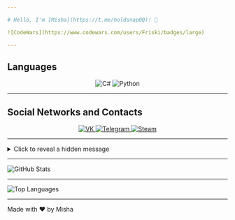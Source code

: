 ```yaml
---

# Hello, I'm [Misha](https://t.me/holdsnap00)! 👋

![CodeWars](https://www.codewars.com/users/Friski/badges/large)

---
```


## Languages

<p align="center">
  <img src="https://img.shields.io/badge/-C%23-239120?style=for-the-badge&logo=c-sharp&logoColor=white" alt="C#" />
  <img src="https://img.shields.io/badge/-Python-3776AB?style=for-the-badge&logo=python&logoColor=white" alt="Python" />
</p>

---

## Social Networks and Contacts

<p align="center">
  <a href="https://vk.com/sharkdas">
    <img src="https://img.shields.io/badge/-VK-blue?style=for-the-badge&logo=vk&logoColor=white" alt="VK" />
  </a>
  <a href="https://t.me/holdsnap00">
    <img src="https://img.shields.io/badge/-Telegram-blue?style=for-the-badge&logo=telegram&logoColor=white" alt="Telegram" />
  </a>
  <a href="https://steamcommunity.com/profiles/76561198322624145/">
    <img src="https://img.shields.io/badge/-Steam-blue?style=for-the-badge&logo=steam&logoColor=white" alt="Steam" />
  </a>
</p>

---

<details>
  <summary>Click to reveal a hidden message</summary>
  <p align="center">
    Жаль, нет с собой рундука. Ну да, сундук для рун – рундук
    <br />
    ![Dota 2](https://img.icons8.com/?size=512&id=35611&format=png)
  </p>
</details>

---

![GitHub Stats](https://github-readme-stats.vercel.app/api?username=DrinkVodkaPlayDotka&show_icons=true)

---

![Top Languages](https://github-readme-stats.vercel.app/api/top-langs/?username=DrinkVodkaPlayDotka&layout=compact)

---

Made with ❤️ by Misha
